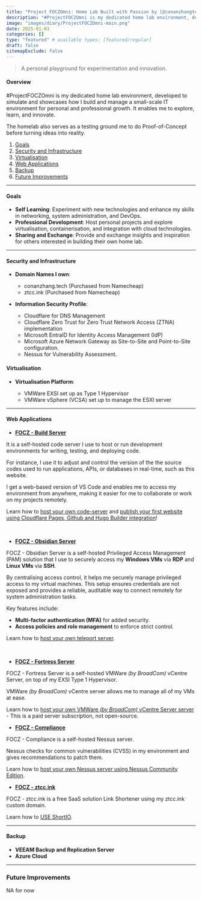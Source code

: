 ```yaml
---
title: "Project FOCZOmni: Home Lab Built with Passion by [@conanzhangtech](getintouch)"
description: "#ProjectFOCZOmni is my dedicated home lab environment, developed to simulate and showcases how I build and manage a small-scale IT environment for personal and professional growth. It enables me to explore, learn, and innovate."
image: "images/diary/ProjectFOCZOmni-main.png"
date: 2025-01-03
categories: []
type: "featured" # available types: [featured/regular]
draft: false
sitemapExclude: false
---
```


> A personal playground for experimentation and innovation.

#### Overview
#ProjectFOCZOmni is my dedicated home lab environment, developed to simulate and showcases how I build and manage a small-scale IT environment for personal and professional growth. It enables me to explore, learn, and innovate.

The homelab also serves as a testing ground me to do Proof-of-Concept before turning ideas into reality.

1. [Goals](diary/projectfoczomni/#goals)
2. [Security and Infrastructure](diary/projectfoczomni/#security-and-infrastructure)
3. [Virtualisation](diary/projectfoczomni/#virtualisation)
4. [Web Applications](diary/projectfoczomni/#web-applications)
5. [Backup](diary/projectfoczomni/#backup)
6. [Future Improvements](diary/projectfoczomni/#future-improvements)

---
#### Goals
- **Self Learning**: Experiment with new technologies and enhance my skills in networking, system administration, and DevOps.  
- **Professional Development**: Host personal projects and explore virtualisation, containerisation, and integration with cloud technologies.  
- **Sharing and Exchange**: Provide and exchange insights and inspiration for others interested in building their own home lab.
---

#### Security and Infrastructure

- **Domain Names I own**:  
  - conanzhang.tech (Purchased from Namecheap)
  - ztcc.ink (Purchased from Namecheap)

- **Information Security Profile**:  
  - Cloudflare for DNS Management
  - Cloudflare Zero Trust for Zero Trust Network Access (ZTNA) implementation
  - Microsoft EntraID for Identity Access Management (IdP)
  - Microsoft Azure Network Gateway as Site-to-Site and Point-to-Site configuration.
  - Nessus for Vulnerability Assessment.

#### Virtualisation

- **Virtualisation Platform**:  

  - VMWare EXSI set up as Type 1 Hypervisor
  - VMWare vSphere (VCSA) set up to manage the ESXI server
---

#### Web Applications

- [**FOCZ - Build Server**](https://build.conanzhang.tech)

It is a self-hosted code server I use to host or run development environments for writing, testing, and deploying code.

For instance, I use it to adjust and control the version of the the source codes used to run applications, APIs, or databases in real-time, such as this website.

I get a web-based version of VS Code and enables me to access my environment from anywhere, making it easier for me to collaborate or work on my projects remotely.

Learn how to [host your own code-server](diary/host-your-own-codeserver) and [publish your first website using Cloudflare Pages, Github and Hugo Builder integration](diary/publish-your-first-website-using-cloudflare-pages-github-and-hugo-builder-integration)!

<br>

- [**FOCZ - Obsidian Server**](https://obsidian.conanzhang.tech)

FOCZ - Obsidian Server is a self-hosted Privileged Access Management (PAM) solution that I use to securely access my **Windows VMs** via **RDP** and **Linux VMs** via **SSH**. 

By centralising access control, it helps me securely manage privileged access to my virtual machines. This setup ensures credentials are not exposed and provides a reliable, auditable way to connect remotely for system administration tasks.

Key features include:
- **Multi-factor authentication (MFA)** for added security.
- **Access policies and role management** to enforce strict control.

Learn how to [host your own teleport server](diary/host-your-own-teleport-server).

<br>

- [**FOCZ - Fortress Server**](https://fortress.conanzhang.tech)

FOCZ - Fortress Server is a self-hosted VMWare *(by BroadCom)* vCentre Server, on top of my EXSI Type 1 Hypervisor.

VMWare *(by BroadCom)* vCentre server allows me to manage all of my VMs at ease.

Learn how to [host your own VMWare *(by BroadCom)* vCentre Server server](diary/host-your-own-vcentre-server) - This is a paid server subscription, not open-source.

- [**FOCZ - Compliance**](https://compliance.conanzhang.tech)

FOCZ - Compliance is a self-hosted Nessus server.

Nessus checks for common vulnerabilities (CVSS) in my environment and gives recommendations to patch them.

Learn how to [host your own Nessus server using Nessus Community Edition](diary/host-your-own-nessus-server-nessus-community-edition).


- [**FOCZ - ztcc.ink**](https://www.short.io)

FOCZ - ztcc.ink is a free SaaS solution Link Shortener using my ztcc.ink custom domain.

Learn how to [USE ShortIO](https://short.io/).


---

#### Backup
- **VEEAM Backup and Replication Server**
- **Azure Cloud**
---

### Future Improvements

NA for now